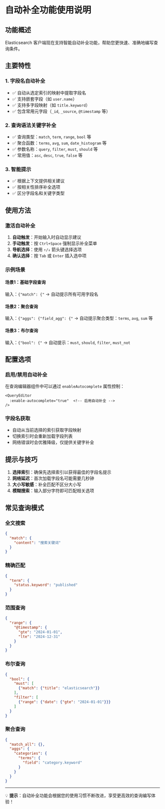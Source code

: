# 自动补全功能使用说明

## 功能概述

Elasticsearch 客户端现在支持智能自动补全功能，帮助您更快速、准确地编写查询条件。

## 主要特性

### 1. 字段名自动补全
- ✅ 自动从选定索引的映射中提取字段名
- ✅ 支持嵌套字段（如 `user.name`）
- ✅ 支持多字段映射（如 `title.keyword`）
- ✅ 包含常用元字段（`_id`, `_source`, `@timestamp` 等）

### 2. 查询语法关键字补全
- ✅ 查询类型：`match`, `term`, `range`, `bool` 等
- ✅ 聚合函数：`terms`, `avg`, `sum`, `date_histogram` 等
- ✅ 参数名称：`query`, `filter`, `must`, `should` 等
- ✅ 常用值：`asc`, `desc`, `true`, `false` 等

### 3. 智能提示
- ✅ 根据上下文提供相关建议
- ✅ 按相关性排序补全选项
- ✅ 区分字段名和关键字类型

## 使用方法

### 激活自动补全
1. **自动触发**：开始输入时自动显示建议
2. **手动触发**：按 `Ctrl+Space` 强制显示补全菜单
3. **导航选择**：使用 `↑/↓` 箭头键选择选项
4. **确认选择**：按 `Tab` 或 `Enter` 插入选中项

### 示例场景

#### 场景1：基础字段查询
输入：`{"match": {"` 
→ 自动提示所有可用字段名

#### 场景2：聚合查询  
输入：`{"aggs": {"field_agg": {"` 
→ 自动提示聚合类型：`terms`, `avg`, `sum` 等

#### 场景3：布尔查询
输入：`{"bool": {"` 
→ 自动提示：`must`, `should`, `filter`, `must_not`

## 配置选项

### 启用/禁用自动补全
在查询编辑器组件中可以通过 `enableAutocomplete` 属性控制：

```vue
<QueryEditor 
  :enable-autocomplete="true"  <!-- 启用自动补全 -->
/>
```

### 字段名获取
- 自动从当前选择的索引获取字段映射
- 切换索引时会重新加载字段列表
- 网络错误时会优雅降级，仅提供关键字补全

## 提示与技巧

1. **选择索引**：确保先选择索引以获得最佳的字段名提示
2. **网络延迟**：首次加载字段名可能需要几秒钟
3. **大小写敏感**：补全匹配不区分大小写
4. **模糊搜索**：输入部分字符即可匹配相关选项

## 常见查询模式

### 全文搜索
```json
{
  "match": {
    "content": "搜索关键词"
  }
}
```

### 精确匹配
```json
{
  "term": {
    "status.keyword": "published" 
  }
}
```

### 范围查询
```json
{
  "range": {
    "@timestamp": {
      "gte": "2024-01-01",
      "lte": "2024-12-31"
    }
  }
}
```

### 布尔查询
```json
{
  "bool": {
    "must": [
      {"match": {"title": "elasticsearch"}}
    ],
    "filter": [
      {"range": {"date": {"gte": "2024-01-01"}}}
    ]
  }
}
```

### 聚合查询
```json
{
  "match_all": {},
  "aggs": {
    "categories": {
      "terms": {
        "field": "category.keyword"
      }
    }
  }
}
```

---

💡 **提示**：自动补全功能会根据您的使用习惯不断改进，享受更高效的查询编写体验！